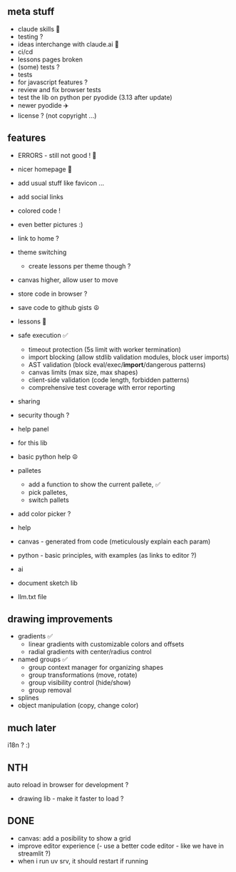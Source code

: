 
## meta stuff
- claude skills 🚧
 - testing ?
- ideas interchange with claude.ai 🚧
- ci/cd
 - lessons pages broken
 - (some) tests ?
- tests 
 - for javascript features ?
 - review and fix browser tests
 - test the lib on python per pyodide (3.13 after update)
- newer pyodide ✈️
- license ? (not copyright ...)

## features
- ERRORS - still not good ! 🚧
- nicer homepage 🚧
 - add usual stuff like favicon ...
 - add social links
 - colored code !
 - even better pictures :)
- link to home ?
- theme switching
  - create lessons per theme though ?
- canvas higher, allow user to move
- store code in browser ?
- save code to github gists ☮️
- lessons 🚧
- safe execution ✅
  - timeout protection (5s limit with worker termination)
  - import blocking (allow stdlib validation modules, block user imports)
  - AST validation (block eval/exec/__import__/dangerous patterns)
  - canvas limits (max size, max shapes)
  - client-side validation (code length, forbidden patterns)
  - comprehensive test coverage with error reporting
- sharing
 - security though ?
- help panel
 - for this lib
 - basic python help ☮️
- palletes
  - add a function to show the current pallete, ✅
  - pick palletes,
  - switch pallets
- add color picker ?
- help
 - canvas - generated from code (meticulously explain each param)
 - python - basic principles, with examples (as links to editor ?)

 - ai
  - document sketch lib
  - llm.txt file

## drawing improvements
- gradients ✅
  - linear gradients with customizable colors and offsets
  - radial gradients with center/radius control
- named groups ✅
  - group context manager for organizing shapes
  - group transformations (move, rotate)
  - group visibility control (hide/show)
  - group removal
- splines
- object manipulation (copy, change color)


## much later
i18n ? :)

## NTH
auto reload in browser for development ?
- drawing lib - make it faster to load ?

## DONE
- canvas: add a posibility to show a grid
- improve editor experience  (- use a better code editor - like we have in streamlit ?)
- when i run uv srv, it should restart if running